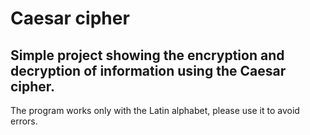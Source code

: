 # Caesar cipher
## Simple project showing the encryption and decryption of information using the Caesar cipher.

The program works only with the Latin alphabet, please use it to avoid errors.
